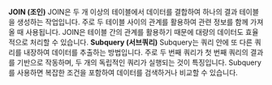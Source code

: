 **JOIN (조인)**
JOIN은 두 개 이상의 테이블에서 데이터를 결합하여 하나의 결과 테이블을 생성하는 작업입니다. 주로 두 테이블 사이의 관계를 활용하여 관련 정보를 함께 가져올 때 사용됩니다. JOIN은 테이블 간의 관계를 활용하기 때문에 대량의 데이터도 효율적으로 처리할 수 있습니다.
**Subquery (서브쿼리)**
Subquery는 쿼리 안에 또 다른 쿼리를 내장하여 데이터를 추출하는 방법입니다. 주로 두 번째 쿼리가 첫 번째 쿼리의 결과를 기반으로 작동하며, 두 개의 독립적인 쿼리가 실행되는 것이 특징입니다. Subquery를 사용하면 복잡한 조건을 포함하여 데이터를 검색하거나 비교할 수 있습니다.
